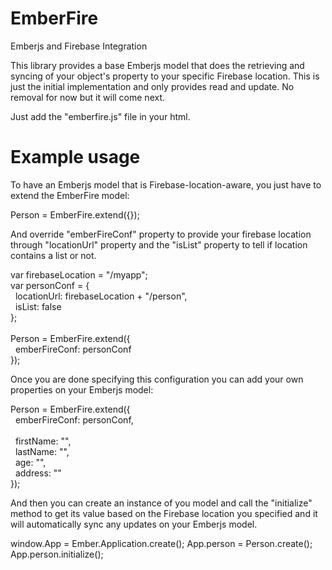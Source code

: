 EmberFire
=========

Emberjs and Firebase Integration

This library provides a base Emberjs model that does the retrieving and syncing of your object's property to your specific Firebase location.
This is just the initial implementation and only provides read and update. No removal for now but it will come next. 

Just add the "emberfire.js" file in your html.

Example usage
==============

To have an Emberjs model that is Firebase-location-aware, you just have to extend the EmberFire model:

Person = EmberFire.extend({});

And override "emberFireConf" property to provide your firebase location through "locationUrl" property and the "isList" property to tell if location contains a list or not.

var firebaseLocation = "/myapp";<br />
var personConf = { <br />
&nbsp;&nbsp;locationUrl: firebaseLocation + "/person", <br />
&nbsp;&nbsp;isList: false <br />
}; <br /><br />
Person = EmberFire.extend({ <br />
&nbsp;&nbsp;emberFireConf: personConf <br />
});

Once you are done specifying this configuration you can add your own properties on your Emberjs model:

Person = EmberFire.extend({ <br />
&nbsp;&nbsp;emberFireConf: personConf, <br />
<br />
&nbsp;&nbsp;firstName: "", <br />
&nbsp;&nbsp;lastName: "", <br />
&nbsp;&nbsp;age: "", <br />
&nbsp;&nbsp;address: "" <br />
});

And then you can create an instance of you model and call the "initialize" method to get its value based on the Firebase location you specified and it will automatically sync any updates on your Emberjs model.

window.App = Ember.Application.create();
App.person = Person.create();
App.person.initialize();
